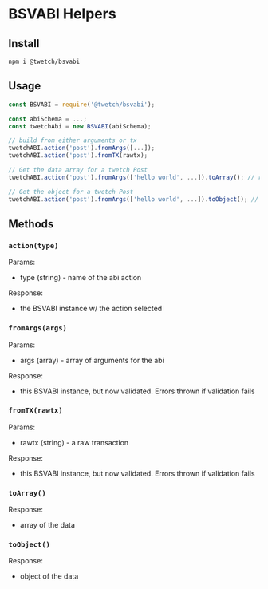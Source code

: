# BSVABI Helpers

## Install

```
npm i @twetch/bsvabi
```

## Usage

```javascript
const BSVABI = require('@twetch/bsvabi');

const abiSchema = ...;
const twetchAbi = new BSVABI(abiSchema);

// build from either arguments or tx
twetchABI.action('post').fromArgs([...]);
twetchABI.action('post').fromTX(rawtx);

// Get the data array for a twetch Post
twetchABI.action('post').fromArgs(['hello world', ...]).toArray(); // returns ['19HxigV4QyBv3tHpQVcUEQyq1pzZVdoAut', 'hello world', ...]

// Get the object for a twetch Post
twetchABI.action('post').fromArgs(['hello world', ...]).toObject(); // returns { bNamespace: '19HxigV4QyBv3tHpQVcUEQyq1pzZVdoAut', bContent: 'hello world', ... }
```

## Methods

### `action(type)`
Params:
- type (string) - name of the abi action

Response:
- the BSVABI instance w/ the action selected

### `fromArgs(args)`
Params:
- args (array) - array of arguments for the abi

Response:
- this BSVABI instance, but now validated. Errors thrown if validation fails 

### `fromTX(rawtx)`
Params:
- rawtx (string) - a raw transaction

Response:
- this BSVABI instance, but now validated. Errors thrown if validation fails 

### `toArray()`
Response:
- array of the data

### `toObject()`
Response:
- object of the data
